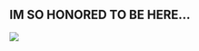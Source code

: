 ## IM SO HONORED TO BE HERE...
![](https://cdn.discordapp.com/attachments/963825159511359508/1186902548200816781/Untitled672_20231219212649.png?ex=6594f023&is=65827b23&hm=1190466ef298f8f4af13e69e35afe19a5e933c424e3a935f4f9ad3447bcdfb56&)
